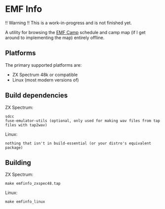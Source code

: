 # EMF Info

!! Warning !! This is a work-in-progress and is not finished yet.

A utility for browsing the [EMF Camp](https://www.emfcamp.org/) schedule and camp map (if I get around to implementing the map) entirely offline.

## Platforms

The primary supported platforms are:
- ZX Spectrum 48k or compatible
- Linux (most modern versions of)

## Build dependencies

ZX Spectrum:

    sdcc
    fuse-emulator-utils (optional, only used for making wav files from tap files with tap2wav)

Linux:

    nothing that isn't in build-essential (or your distro's equivalent package)

## Building

ZX Spectrum:

    make emfinfo_zxspec48.tap

Linux:

    make emfinfo_linux
